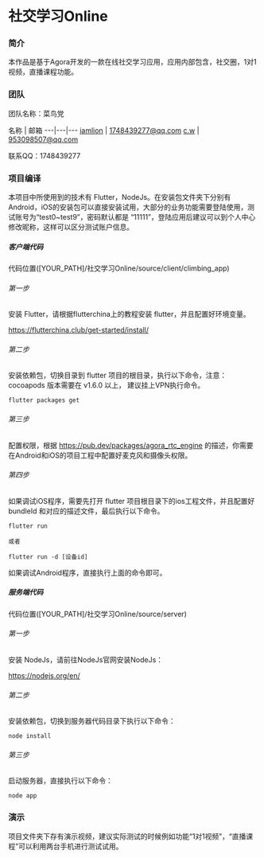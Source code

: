# 社交学习Online


### 简介

本作品是基于Agora开发的一款在线社交学习应用，应用内部包含，社交圈，1对1视频，直播课程功能。


### 团队

团队名称：菜鸟党

名称 | 邮箱
---|---|---
[iamlion](https://github.com/iamlion) |  1748439277@qq.com
[c.w](https://github.com/wdzawdh) |  953098507@qq.com

联系QQ：1748439277


### 项目编译

本项目中所使用到的技术有 Flutter，NodeJs。在安装包文件夹下分别有Android，iOS的安装包可以直接安装试用，大部分的业务功能需要登陆使用，测试账号为“test0~test9”，密码默认都是 “11111”，登陆应用后建议可以到个人中心修改昵称，这样可以区分测试账户信息。


##### 客户端代码

代码位置([YOUR_PATH]/社交学习Online/source/client/climbing_app)

###### 第一步

安装 Flutter，请根据flutterchina上的教程安装 flutter，并且配置好环境变量。

https://flutterchina.club/get-started/install/


###### 第二步

安装依赖包，切换目录到 flutter 项目的根目录，执行以下命令，注意：cocoapods 版本需要在 v1.6.0 以上， 建议挂上VPN执行命令。
```
flutter packages get
```

###### 第三步

配置权限，根据 https://pub.dev/packages/agora_rtc_engine 的描述，你需要在Android和iOS的项目工程中配置好麦克风和摄像头权限。

###### 第四步
如果调试iOS程序，需要先打开 flutter 项目根目录下的ios工程文件，并且配置好 bundleId 和对应的描述文件，最后执行以下命令。
```
flutter run

或者

flutter run -d [设备id]

```

如果调试Android程序，直接执行上面的命令即可。


##### 服务端代码

代码位置([YOUR_PATH]/社交学习Online/source/server)

###### 第一步

安装 NodeJs，请前往NodeJs官网安装NodeJs：

https://nodejs.org/en/

###### 第二步

安装依赖包，切换到服务器代码目录下执行以下命令：

```
node install
```

###### 第三步

启动服务器，直接执行以下命令：
```
node app
```

### 演示

项目文件夹下存有演示视频，建议实际测试的时候例如功能“1对1视频”，“直播课程”可以利用两台手机进行测试试用。
